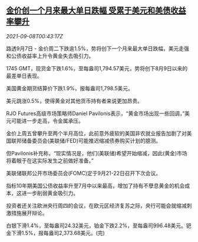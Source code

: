 <!--1631062863000-->
[金价创一个月来最大单日跌幅 受累于美元和美债收益率攀升](https://cn.reuters.com/article/precious-metals-0907-tues-idCNKBS2G4011)
------

<div><i>2021-09-08T00:43:17Z</i></div><p>路透9月7日 - 金价周二下跌逾1.5%，势将创下一个月来最大单日跌幅，美元走强和公债收益率上升令黄金失去吸引力。</p><p>1745 GMT，现货金下跌1.6%，至每盎司1,794.57美元，势将创下8月9日以来的最差单日表现。</p><p>美国黄金期货结算价下跌1.9%，报每盎司1,798.5美元。</p><p>美元跳涨0.5%，使得黄金对其他货币持有者来说更加昂贵。</p><p>RJO Futures高级市场策略师Daniel Pavilonis表示，“黄金市场出现一些回调，”美元可能进一步走高，令金属承压。</p><p>金价上周五曾攀升至两个半月高位，此前意外疲软的美国非农就业报告加剧了对美国联邦储备委员会(美联储/FED)可能推迟缩减债券购买计划的臆测。</p><p>但Pavilonis补充称，“现实情况是，他们(美联储)希望开始缩减，因此(黄金)市场将着眼于在这实际发生之前做好准备。”</p><p>美联储联邦公开市场委员会(FOMC)定于9月21-22日召开下次会议。</p><p>指标10年期美国公债收益率升至7月中以来最高，增加了持有不孽息黄金的机会成本，这进一步削弱黄金吸引力。</p><p>投资者还关注欧洲央行周四的会议，在欧元区经济复苏之际，央行可能会就缩减刺激措施展开辩论。</p><p>白银下滑1.4%，至每盎司24.32美元，铂金下跌2.2%，至每盎司996.48美元。钯金下滑1.5%，报每盎司2,373.68美元。(完)</p>
